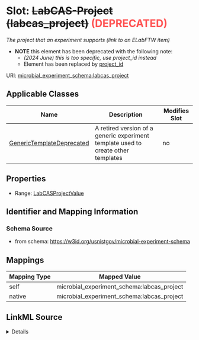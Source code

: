 

# Slot: ~~LabCAS-Project (labcas_project)~~<span style="color: #ff5252;"><strong> (DEPRECATED) </strong></span>




_The project that an experiment supports (link to an ELabFTW item)_






* __NOTE__ this element has been deprecated with the following note:
    * *(2024 June) this is too specific, use project_id instead*
    * Element has been replaced by [project_id](project_id.md)


URI: [microbial_experiment_schema:labcas_project](https://w3id.org/usnistgov/microbial-experiment-schema/labcas_project)



<!-- no inheritance hierarchy -->





## Applicable Classes

| Name | Description | Modifies Slot |
| --- | --- | --- |
| [GenericTemplateDeprecated](GenericTemplateDeprecated.md) | A retired version of a generic experiment template used to create other templates |  no  |







## Properties

* Range: [LabCASProjectValue](LabCASProjectValue.md)





## Identifier and Mapping Information







### Schema Source


* from schema: https://w3id.org/usnistgov/microbial-experiment-schema




## Mappings

| Mapping Type | Mapped Value |
| ---  | ---  |
| self | microbial_experiment_schema:labcas_project |
| native | microbial_experiment_schema:labcas_project |




## LinkML Source

<details>
```yaml
name: labcas_project
description: The project that an experiment supports (link to an ELabFTW item)
title: LabCAS-Project
deprecated: (2024 June) this is too specific, use project_id instead
from_schema: https://w3id.org/usnistgov/microbial-experiment-schema
deprecated_element_has_exact_replacement: project_id
rank: 1000
alias: labcas_project
domain_of:
- GenericTemplateDeprecated
range: LabCASProjectValue
required: false

```
</details>